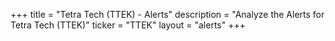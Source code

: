 +++
title = "Tetra Tech (TTEK) - Alerts"
description = "Analyze the Alerts for Tetra Tech (TTEK)"
ticker = "TTEK"
layout = "alerts"
+++

